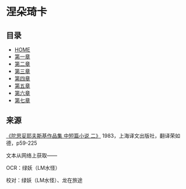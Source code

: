 

# 涅朵琦卡

## 目录

- [HOME](../../README.md)
- [第一章](./chapter1.md)
- [第二章](./chapter2.md)
- [第三章](./chapter3.md)
- [第四章](./chapter4.md)
- [第五章](./chapter5.md)
- [第六章](./chapter6.md)
- [第七章](./chapter7.md)



## 来源
[《陀思妥耶夫斯基作品集 中短篇小说 二》](../files/陀思妥耶夫斯基作品集_中短篇小说_二.pdf) 1983，上海译文出版社，翻译荣如德，p59-225

文本从网络上获取——

OCR：绿妖（LM水怪）

校对：绿妖（LM水怪）、龙在旅途


